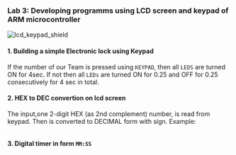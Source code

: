 ### Lab 3: Developing programms using LCD screen and keypad of ARM microcontroller 

![lcd_keypad_shield](https://user-images.githubusercontent.com/50829499/112066801-b046e900-8b6f-11eb-8032-9270ef1e72fb.jpg)

#### 1. Building a simple Εlectronic lock using Keypad

If the number of our Team is pressed using `KEYPAD`, then all `LEDS` are turned ON for 4sec. If not then all `LEDs` are turned ON for 0.25 and OFF for 0.25 consecutively for 4 sec 
in total.

#### 2. HEX to DEC convertion on lcd screen 

The input,one 2-digit HEX (as 2nd complement) number, is read from keypad. Then is converted to DECIMAL form with sign. Example:

```

```

#### 3. Digital timer in form `MM:SS`
